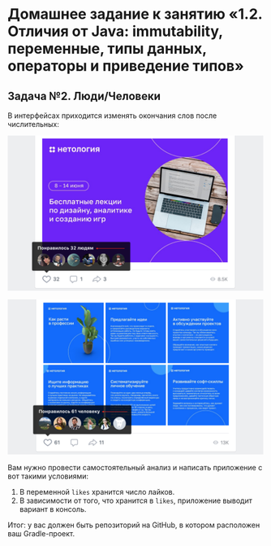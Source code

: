 # Домашнее задание к занятию «1.2. Отличия от Java: immutability, переменные, типы данных, операторы и приведение типов»

## Задача №2. Люди/Человеки

В интерфейсах приходится изменять окончания слов после числительных:

![](pic/likes1.png)

![](pic/likes2.png)

Вам нужно провести самостоятельный анализ и написать приложение с вот такими условиями:
1. В переменной `likes` хранится число лайков.
1. В зависимости от того, что хранится в `likes`, приложение выводит вариант в консоль.

Итог: у вас должен быть репозиторий на GitHub, в котором расположен ваш Gradle-проект.